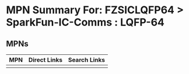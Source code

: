 



# MPN Summary For: FZSICLQFP64 > SparkFun-IC-Comms : LQFP-64

## MPNs
  

|MPN|Direct Links|Search Links|
| :--- | :--- | :--- |
||||
